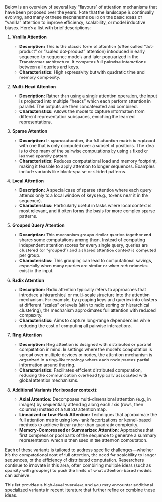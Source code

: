 Below is an overview of several key “flavours” of attention mechanisms that have been proposed over the years. Note that the landscape is continually evolving, and many of these mechanisms build on the basic ideas of “vanilla” attention to improve efficiency, scalability, or model inductive biases. Here’s a list with brief descriptions:

1. **Vanilla Attention**  
   - **Description:** This is the classic form of attention (often called “dot-product” or “scaled dot-product” attention) introduced in early sequence-to-sequence models and later popularized in the Transformer architecture. It computes full pairwise interactions between all queries and keys.  
   - **Characteristics:** High expressivity but with quadratic time and memory complexity.

2. **Multi-Head Attention**  
   - **Description:** Rather than using a single attention operation, the input is projected into multiple “heads” which each perform attention in parallel. The outputs are then concatenated and combined.  
   - **Characteristics:** Allows the model to capture information from different representation subspaces, enriching the learned representations.

3. **Sparse Attention**  
   - **Description:** In sparse attention, the full attention matrix is replaced with one that is only computed over a subset of positions. The idea is to drop many of the pairwise computations by using a fixed or learned sparsity pattern.  
   - **Characteristics:** Reduces computational load and memory footprint, making it feasible to apply attention to longer sequences. Examples include variants like block-sparse or strided patterns.

4. **Local Attention**  
   - **Description:** A special case of sparse attention where each query attends only to a local window of keys (e.g., tokens near it in the sequence).  
   - **Characteristics:** Particularly useful in tasks where local context is most relevant, and it often forms the basis for more complex sparse patterns.

5. **Grouped Query Attention**  
   - **Description:** This mechanism groups similar queries together and shares some computations among them. Instead of computing independent attention scores for every single query, queries are clustered (or “grouped”) and a shared attention context is computed per group.  
   - **Characteristics:** This grouping can lead to computational savings, especially when many queries are similar or when redundancies exist in the input.

6. **Radix Attention**  
   - **Description:** Radix attention typically refers to approaches that introduce a hierarchical or multi-scale structure into the attention mechanism. For example, by grouping keys and queries into clusters at different “scales” or levels (akin to radix sorting or hierarchical clustering), the mechanism approximates full attention with reduced complexity.  
   - **Characteristics:** Aims to capture long-range dependencies while reducing the cost of computing all pairwise interactions.

7. **Ring Attention**  
   - **Description:** Ring attention is designed with distributed or parallel computation in mind. In settings where the model’s computation is spread over multiple devices or nodes, the attention mechanism is organized in a ring-like topology where each node passes partial information around the ring.  
   - **Characteristics:** Facilitates efficient distributed computation, reducing the communication overhead typically associated with global attention mechanisms.

8. **Additional Variants (for broader context):**  
   - **Axial Attention:** Decomposes multi-dimensional attention (e.g., in images) by sequentially attending along each axis (rows, then columns) instead of a full 2D attention map.  
   - **Linearized or Low-Rank Attention:** Techniques that approximate the full attention matrix using low-rank factorizations or kernel-based methods to achieve linear rather than quadratic complexity.  
   - **Memory-Compressed or Summarized Attention:** Approaches that first compress or pool parts of the sequence to generate a summary representation, which is then used in the attention computation.

Each of these variants is tailored to address specific challenges—whether it’s the computational cost of full attention, the need for scalability to longer sequences, or the efficiency of distributed computation. Researchers continue to innovate in this area, often combining multiple ideas (such as sparsity with grouping) to push the limits of what attention-based models can achieve.

This list provides a high-level overview, and you may encounter additional specialized variants in recent literature that further refine or combine these ideas.